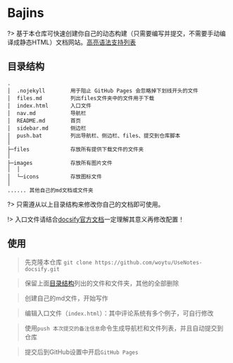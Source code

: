 
# Bajins

?> 基于本仓库可快速创建你自己的动态构建（只需要编写并提交，不需要手动编译成静态HTML）文档网站。[高亮语法支持列表](https://prismjs.com/#languages-list)


## 目录结构

```
.
│  .nojekyll        用于阻止 GitHub Pages 会忽略掉下划线开头的文件
│  files.md         列出files文件夹中的文件用于下载
│  index.html       入口文件
│  nav.md           导航栏
│  README.md        首页
│  sidebar.md       侧边栏
│  push.bat         列出导航栏、侧边栏、files、提交到仓库脚本
│      
├─files             存放所有提供下载文件的文件夹
│      
├─images            存放所有图片文件
│  │  
│  └─icons          存放图标文件
│
...... 其他自己的md文档或文件夹

```
?> 只需遵从以上目录结构来修改你自己的文档即可使用。

!> 入口文件请结合[docsify官方文档](https://docsify.js.org)一定理解其意义再修改配置！

## 使用


> 先克隆本仓库 `git clone https://github.com/woytu/UseNotes-docsify.git`

> 保留上面[目录结构](#目录结构)列出的文件和文件夹，其他的全部删除

> 创建自己的md文件，开始写作

> 编辑入口文件（`index.html`）：其中评论系统有多个例子，可自行修改

> 使用`push 本次提交的备注信息`命令生成导航栏和文件列表，并且自动提交到仓库

> 提交后到GitHub设置中开启`GitHub Pages`